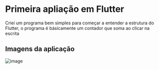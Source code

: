 # Primeira apliação em Flutter

Criei um programa bem simples para começar a entender a estrutura do Flutter, o programa é básicamente um contador que soma ao clicar na escrita

## Imagens da aplicação

![image](https://github.com/IGDSCI/CONTADOR-FLUTTER/assets/114839208/fb1d6195-d7da-441b-90aa-bd13248332cc)

